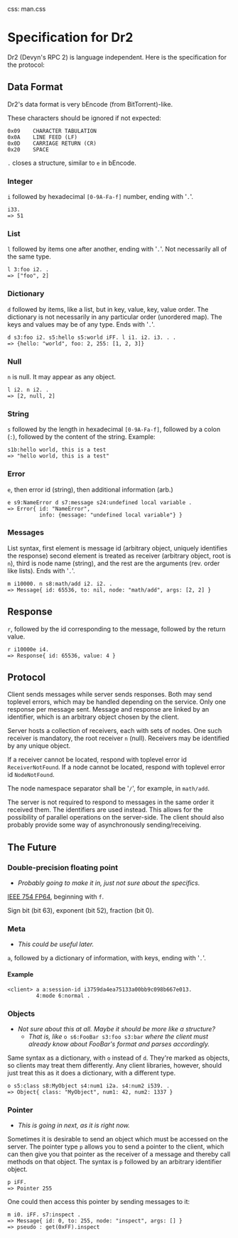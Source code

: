 css: man.css

# Specification for Dr2

Dr2 (Devyn's RPC 2) is language independent. Here is the specification
for the protocol:

## Data Format

Dr2's data format is very bEncode (from BitTorrent)-like.

These characters should be ignored if not expected:

    0x09    CHARACTER TABULATION
    0x0A    LINE FEED (LF)
    0x0D    CARRIAGE RETURN (CR)
    0x20    SPACE

`.` closes a structure, similar to `e` in bEncode.

### Integer

`i` followed by hexadecimal `[0-9A-Fa-f]` number, ending with '`.`'.

    i33.
    => 51

### List

`l`  followed by  items one  after  another, ending  with '`.`'.   Not
necessarily all of the same type.

    l 3:foo i2. .
    => ["foo", 2]

### Dictionary

`d` followed  by items,  like a  list, but in  key, value,  key, value
order.   The dictionary  is not  necessarily in  any  particular order
(unordered map).  The keys and  values may be  of any type.  Ends with
'`.`'.

    d s3:foo i2. s5:hello s5:world iFF. l i1. i2. i3. . .
    => {hello: "world", foo: 2, 255: [1, 2, 3]}

### Null

`n` is null. It may appear as any object.

    l i2. n i2. .
    => [2, null, 2]

### String

`s` followed by the length in hexadecimal `[0-9A-Fa-f]`, followed by a
colon (`:`), followed by the content of the string. Example:

    s1b:hello world, this is a test
    => "hello world, this is a test"

### Error

`e`, then error id (string), then additional information (arb.)

    e s9:NameError d s7:message s24:undefined local variable .
    => Error{ id: "NameError",
              info: {message: "undefined local variable"} }

### Messages

List syntax,  first element is message id  (arbitrary object, uniquely
identifies  the  response)  second  element  is  treated  as  receiver
(arbitrary object, root is `n`), third is node name (string), and the
rest are the arguments (rev. order like lists). Ends with '`.`'.

    m i10000. n s8:math/add i2. i2. .
    => Message{ id: 65536, to: nil, node: "math/add", args: [2, 2] }

## Response

`r`, followed by the id  corresponding to the message, followed by the
return value.

    r i10000e i4.
    => Response{ id: 65536, value: 4 }

## Protocol

Client  sends messages while  server sends  responses.  Both  may send
toplevel errors, which  may be handled depending on  the service. Only
one response per  message sent. Message and response  are linked by an
identifier, which is an arbitrary object chosen by the client.

Server hosts a  collection of receivers, each with  sets of nodes. One
such receiver  is mandatory, the  root receiver `n`  (null). Receivers
may be identified by any unique object.

If  a receiver  cannot  be  located, respond  with  toplevel error  id
`ReceiverNotFound`. If a node cannot be located, respond with toplevel
error id `NodeNotFound`.

The node namespace separator shall be '`/`', for example, in `math/add`.

The server is not required to respond to messages in the same order it
received them. The  identifiers are used instead. This  allows for the
possibility  of parallel  operations  on the  server-side. The  client
should   also   probably    provide   some   way   of   asynchronously
sending/receiving.

## The Future

### Double-precision floating point

- *Probably going to make it in, just not sure about the specifics.*

[IEEE 754 FP64](http://en.wikipedia.org/wiki/Double_precision_floating-point_format),
beginning with `f`.

Sign bit (bit 63), exponent (bit 52), fraction (bit 0).

### Meta

- *This could be useful later.*

`a`, followed by a dictionary of information, with keys, ending with '`.`'.

#### Example

    <client> a a:session-id i3759da4ea75133a00bb9c098b667e013.
             4:mode 6:normal .

### Objects

- *Not sure about this at all. Maybe it should be more like a structure?*
  - *That is, like* `o s6:FooBar s3:foo s3:bar` *where the client must already know about FooBar's format and parses accordingly.*

Same syntax as  a dictionary, with `o` instead  of `d`. They're marked
as  objects,  so  clients  may  treat  them  differently.  Any  client
libraries, however,  should just treat  this as it does  a dictionary,
with a different type.

    o s5:class s8:MyObject s4:num1 i2a. s4:num2 i539. .
    => Object{ class: "MyObject", num1: 42, num2: 1337 }

### Pointer

- *This is going in next, as it is right now.*

Sometimes it is desirable to send  an object which must be accessed on
the server. The  pointer type `p` allows you to send  a pointer to the
client, which  can then  give you  that pointer as  the receiver  of a
message and  thereby call  methods on that  object. The syntax  is `p`
followed by an arbitrary identifier object.

    p iFF.
    => Pointer 255

One could then access this pointer by sending messages to it:

    m i0. iFF. s7:inspect .
    => Message{ id: 0, to: 255, node: "inspect", args: [] }
    => pseudo : get(0xFF).inspect
